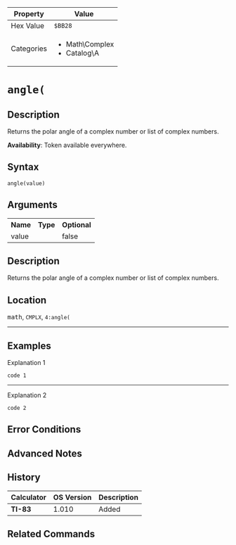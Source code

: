 | Property      | Value |
|---------------|-------|
| Hex Value     | `$BB28`|
| Categories    | <ul><li>Math\Complex</li><li>Catalog\A</li></ul> |

# `angle(`

## Description
Returns the polar angle of a complex number or list of complex numbers.


<b>Availability</b>: Token available everywhere.

## Syntax
`angle(value)`

## Arguments
<table>
<tr><th>Name</th><th>Type</th><th>Optional</th></tr>

<tr><td>value</td><td></td><td>false</td></tr>

</table>

## Description
Returns the polar angle of a complex number or list of complex numbers.

## Location
<kbd>math</kbd>, `CMPLX`, `4:angle(`
<hr>

## Examples

Explanation 1
```ti-basic
code 1
```
---
Explanation 2
```ti-basic
code 2
```

## Error Conditions


## Advanced Notes


## History
| Calculator | OS Version | Description |
|------------|------------|-------------|
| <b>TI-83</b> | 1.010 | Added

## Related Commands

    
